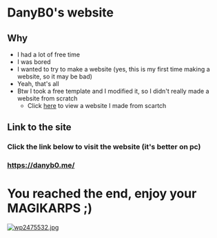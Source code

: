 # DanyB0's website
## Why
* I had a lot of free time
* I was bored
* I wanted to try to make a website (yes, this is my first time making a website, so it may be bad)
* Yeah, that's all
* Btw I took a free template and I modified it, so I didn't really made a website from scratch
  * Click [here](https://www.github.com/DanyB0/Tokyo-Neon) to view a website I made from scartch

## Link to the site
### Click the link below to visit the website (it's better on pc)
### https://danyb0.me/

# You reached the end, enjoy your MAGIKARPS ;)
[![wp2475532.jpg](https://i.postimg.cc/T16bXwX0/wp2475532.jpg)](https://postimg.cc/dk532J3Z)

